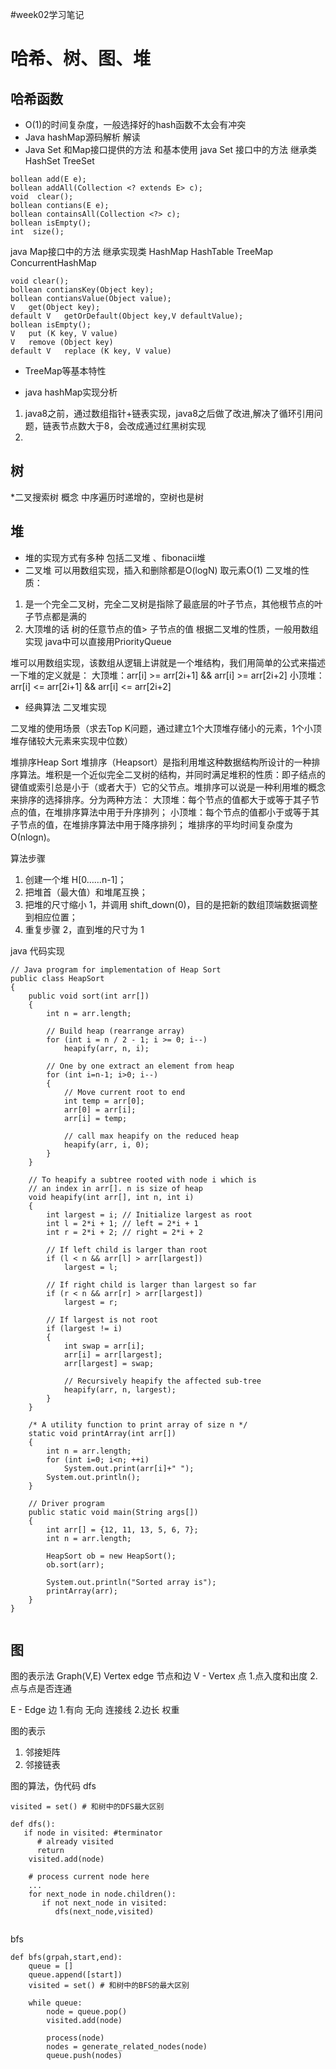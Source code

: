 #week02学习笔记
# 哈希、树、图、堆
## 哈希函数
* O(1)的时间复杂度，一般选择好的hash函数不太会有冲突
* Java hashMap源码解析 解读
* Java  Set 和Map接口提供的方法 和基本使用
java Set 接口中的方法 继承类 HashSet  TreeSet
```
bollean add(E e);
bollean addAll(Collection <? extends E> c);
void  clear();
bollean contians(E e);
bollean containsAll(Collection <?> c);
bollean isEmpty();
int  size();
```

java Map接口中的方法 继承实现类 HashMap HashTable TreeMap ConcurrentHashMap

```
void clear();
bollean contiansKey(Object key);
bollean contiansValue(Object value);
V   get(Object key);
default V   getOrDefault(Object key,V defaultValue);
bollean isEmpty();
V	put (K key, V value)
V	remove (Object key)
default V	replace (K key, V value)

```

* TreeMap等基本特性


* java hashMap实现分析
1. java8之前，通过数组指针+链表实现，java8之后做了改进,解决了循环引用问题，链表节点数大于8，会改成通过红黑树实现
2.






## 树
*二叉搜索树  概念 中序遍历时递增的，空树也是树



## 堆
* 堆的实现方式有多种  包括二叉堆 、fibonacii堆
* 二叉堆 可以用数组实现，插入和删除都是O(logN) 取元素O(1)
 二叉堆的性质：
1. 是一个完全二叉树，完全二叉树是指除了最底层的叶子节点，其他根节点的叶子节点都是满的
2. 大顶堆的话  树的任意节点的值> 子节点的值
根据二叉堆的性质，一般用数组实现 java中可以直接用PriorityQueue

堆可以用数组实现，该数组从逻辑上讲就是一个堆结构，我们用简单的公式来描述一下堆的定义就是：
大顶堆：arr[i] >= arr[2i+1] && arr[i] >= arr[2i+2]
小顶堆：arr[i] <= arr[2i+1] && arr[i] <= arr[2i+2]


* 经典算法
二叉堆实现


二叉堆的使用场景（求去Top K问题，通过建立1个大顶堆存储小的元素，1个小顶堆存储较大元素来实现中位数）

堆排序Heap Sort
堆排序（Heapsort）是指利用堆这种数据结构所设计的一种排序算法。堆积是一个近似完全二叉树的结构，并同时满足堆积的性质：即子结点的键值或索引总是小于（或者大于）它的父节点。堆排序可以说是一种利用堆的概念来排序的选择排序。分为两种方法：
大顶堆：每个节点的值都大于或等于其子节点的值，在堆排序算法中用于升序排列；
小顶堆：每个节点的值都小于或等于其子节点的值，在堆排序算法中用于降序排列；
堆排序的平均时间复杂度为 Ο(nlogn)。

算法步骤
1. 创建一个堆 H[0……n-1]；
2. 把堆首（最大值）和堆尾互换；
3. 把堆的尺寸缩小 1，并调用 shift_down(0)，目的是把新的数组顶端数据调整到相应位置；
4. 重复步骤 2，直到堆的尺寸为 1

java 代码实现
```
// Java program for implementation of Heap Sort
public class HeapSort
{
	public void sort(int arr[])
	{
		int n = arr.length;

		// Build heap (rearrange array)
		for (int i = n / 2 - 1; i >= 0; i--)
			heapify(arr, n, i);

		// One by one extract an element from heap
		for (int i=n-1; i>0; i--)
		{
			// Move current root to end
			int temp = arr[0];
			arr[0] = arr[i];
			arr[i] = temp;

			// call max heapify on the reduced heap
			heapify(arr, i, 0);
		}
	}

	// To heapify a subtree rooted with node i which is
	// an index in arr[]. n is size of heap
	void heapify(int arr[], int n, int i)
	{
		int largest = i; // Initialize largest as root
		int l = 2*i + 1; // left = 2*i + 1
		int r = 2*i + 2; // right = 2*i + 2

		// If left child is larger than root
		if (l < n && arr[l] > arr[largest])
			largest = l;

		// If right child is larger than largest so far
		if (r < n && arr[r] > arr[largest])
			largest = r;

		// If largest is not root
		if (largest != i)
		{
			int swap = arr[i];
			arr[i] = arr[largest];
			arr[largest] = swap;

			// Recursively heapify the affected sub-tree
			heapify(arr, n, largest);
		}
	}

	/* A utility function to print array of size n */
	static void printArray(int arr[])
	{
		int n = arr.length;
		for (int i=0; i<n; ++i)
			System.out.print(arr[i]+" ");
		System.out.println();
	}

	// Driver program
	public static void main(String args[])
	{
		int arr[] = {12, 11, 13, 5, 6, 7};
		int n = arr.length;

		HeapSort ob = new HeapSort();
		ob.sort(arr);

		System.out.println("Sorted array is");
		printArray(arr);
	}
}


```




## 图
图的表示法
Graph(V,E) Vertex edge 节点和边
V - Vertex 点
1.点入度和出度
2.点与点是否连通

E - Edge 边
1.有向 无向 连接线
2.边长 权重

图的表示
1. 邻接矩阵
2. 邻接链表

图的算法，伪代码
dfs
```
visited = set() # 和树中的DFS最大区别

def dfs():
   if node in visited: #terminator
      # already visited
      return
    visited.add(node)

    # process current node here
    ...
    for next_node in node.children():
       if not next_node in visited:
          dfs(next_node,visited)


```

bfs

```
def bfs(grpah,start,end):
    queue = []
    queue.append([start])
    visited = set() # 和树中的BFS的最大区别

    while queue:
        node = queue.pop()
        visited.add(node)

        process(node)
        nodes = generate_related_nodes(node)
        queue.push(nodes)

```
